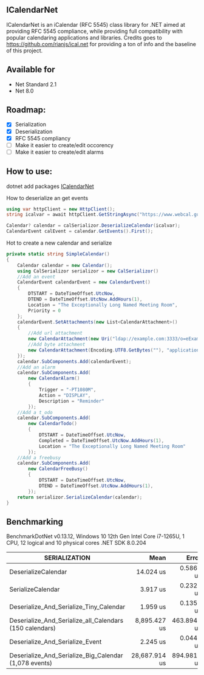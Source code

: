 
## ICalendarNet
ICalendarNet is an iCalendar (RFC 5545) class library for .NET aimed at providing RFC 5545 compliance, while providing full compatibility with popular calendaring applications and libraries.
Credits goes to https://github.com/rianjs/ical.net for providing a ton of info and the baseline of this project.


## Available for
* Net Standard 2.1
* Net 8.0

## Roadmap:

 - [x] Serialization
 - [x] Deserialization
 - [x] RFC 5545 compliancy
 - [ ] Make it easier to create/edit occorency
 - [ ] Make it easier to create/edit alarms

## How to use:

dotnet add packages [ICalendarNet](https://www.nuget.org/packages/ICalendarNet)

How to deserialize an get events
```csharp
using var httpClient = new HttpClient();
string icalvar = await httpClient.GetStringAsync("https://www.webcal.guru/en-US/download_calendar?calendar_instance_id=10");

Calendar? calendar = calSerializor.DeserializeCalendar(icalvar);
CalendarEvent calEvent = calendar.GetEvents().First();
```

Hot to create a new calendar and serialize
```csharp
private static string SimpleCalendar()
{
    Calendar calendar = new Calendar();
    using CalSerializor serializor = new CalSerializor()
    //Add an event
    CalendarEvent calendarEvent = new CalendarEvent()
    {
        DTSTART = DateTimeOffset.UtcNow,
        DTEND = DateTimeOffset.UtcNow.AddHours(1),
        Location = "The Exceptionally Long Named Meeting Room",
        Priority = 0
    };
    calendarEvent.SetAttachments(new List<CalendarAttachment>()
    {
        //Add url attachment
        new CalendarAttachment(new Uri("ldap://example.com:3333/o=eExample Industries,c=3DUS??(cn=3DBJohn Smith)"), ""),
        //Add byte attachment
        new CalendarAttachment(Encoding.UTF8.GetBytes(""), "application/msword")
    });
    calendar.SubComponents.Add(calendarEvent);
    //Add an alarm
    calendar.SubComponents.Add(
        new CalendarAlarm()
        {
            Trigger = "-PT1080M",
            Action = "DISPLAY",
            Description = "Reminder"
        });
    //Add a t_odo
    calendar.SubComponents.Add(
        new CalendarTodo()
        {
            DTSTART = DateTimeOffset.UtcNow,
            Completed = DateTimeOffset.UtcNow.AddHours(1),
            Location = "The Exceptionally Long Named Meeting Room"
        });
    //Add a freebusy
    calendar.SubComponents.Add(
        new CalendarFreeBusy()
        {
            DTSTART = DateTimeOffset.UtcNow,
            DTEND = DateTimeOffset.UtcNow.AddHours(1),
        });
    return serializor.SerializeCalendar(calendar);
}
```

## Benchmarking

BenchmarkDotNet v0.13.12, Windows 10
12th Gen Intel Core i7-1265U, 1 CPU, 12 logical and 10 physical cores
.NET SDK 8.0.204

| SERIALIZATION                                  | Mean          | Error       | StdDev        | Median        | Gen0      | Gen1      | Gen2     | Allocated   |
|---------------------------------------- |--------------:|------------:|--------------:|--------------:|----------:|----------:|---------:|------------:|
| DeserializeCalendar                     |     14.024 us |   0.5869 us |     1.6933 us |     13.325 us |    3.4180 |    0.1373 |        - |    20.95 KB |
| SerializeCalendar                       |      3.917 us |   0.2320 us |     0.6692 us |      3.664 us |    1.9684 |    0.0229 |        - |    12.06 KB |
| Deserialize_And_Serialize_Tiny_Calendar |      1.959 us |   0.1353 us |     0.3967 us |      1.804 us |    0.6084 |    0.0019 |        - |     3.74 KB |
| Deserialize_And_Serialize_all_Calendars (150 calendars) |  8,895.427 us | 463.8940 us | 1,367.8020 us |  9,324.708 us |  515.6250 |  421.8750 | 109.3750 |  2996.25 KB |
| Deserialize_And_Serialize_Event         |      2.245 us |   0.0447 us |     0.1053 us |      2.197 us |    0.6523 |    0.0038 |        - |     4.02 KB |
| Deserialize_And_Serialize_Big_Calendar (1,078 events)  | 28,687.914 us | 894.9811 us | 2,567.8685 us | 28,108.100 us | 3750.0000 | 1812.5000 | 625.0000 | 22656.47 KB |